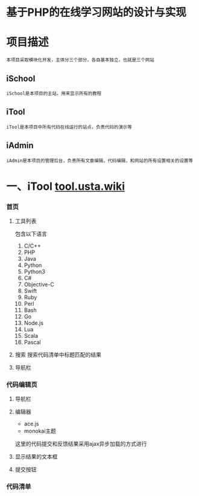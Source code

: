 基于PHP的在线学习网站的设计与实现
=============
# 项目描述
	本项目采取模块化开发，主体分三个部分，各自基本独立，也就是三个网站
	
## iSchool
	iSchool是本项目的主站，用来显示所有的教程

## iTool
	iTool是本项目中所有代码在线运行的站点，负责代码的演示等

## iAdmin
	iAdmin是本项目的管理后台，负责所有文章编辑，代码编辑，和网站的所有设置相关的设置等

# 一、iTool  [tool.usta.wiki](http://tool.usta.wiki)

### 首页
1. 工具列表
    
    包含以下语言
    1. C/C++
    3. PHP
    4. Java
    5. Python
    6. Python3
    7. C#
    8. Objective-C
    9. Swift
    10. Ruby
    11. Perl
    12. Bash
    13. Go
    14. Node.js
    15. Lua
    16. Scala
    17. Pascal
    
2. 搜索
搜索代码清单中标题匹配的结果

3. 导航栏


### 代码编辑页
1. 导航栏
2. 编辑器
	- ace.js
	- monokai主题
	
	这里的代码提交和反馈结果采用ajax异步加载的方式进行

3. 显示结果的文本框
4. 提交按钮


### 代码清单


